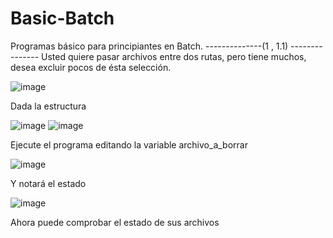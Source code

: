 # Basic-Batch
Programas básico para principiantes en Batch.
--------------(1 , 1.1) ---------------
Usted quiere pasar archivos entre dos rutas, pero tiene muchos, desea excluir pocos de ésta selección. 

![image](https://github.com/user-attachments/assets/1019ad84-4e6b-4ba0-ae42-b1e2b6221270)

Dada la estructura

![image](https://github.com/user-attachments/assets/86daa752-b859-4ebe-b640-c10436e133e4)
![image](https://github.com/user-attachments/assets/cd37a8dd-cef5-4658-bf51-27caec99fc7b)

Ejecute el programa editando la variable archivo_a_borrar

![image](https://github.com/user-attachments/assets/72c46544-0f9d-460c-8afc-0970243666ec)

Y notará el estado

![image](https://github.com/user-attachments/assets/1fe2e0b2-5eeb-4032-b5f1-e5b65677ee67)

Ahora puede comprobar el estado de sus archivos
